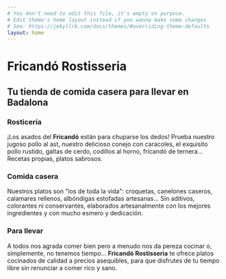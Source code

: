 ```yaml
---
# You don't need to edit this file, it's empty on purpose.
# Edit theme's home layout instead if you wanna make some changes
# See: https://jekyllrb.com/docs/themes/#overriding-theme-defaults
layout: home
---
```


# Fricandó Rostisseria

## Tu tienda de comida casera para llevar en Badalona

### Rosticería

¡Los asados del **Fricandó** están para chuparse los dedos! Prueba nuestro
jugoso pollo al ast, nuestro delicioso conejo con caracoles, el exquisito pollo
rustido, galtas de cerdo, codillos al horno, fricandó de ternera… Recetas
propias, platos sabrosos.

### Comida casera

Nuestros platos son "los de toda la vida": croquetas, canelones caseros,
calamares rellenos, albóndigas estofadas artesanas… Sin aditivos,
colorantes ni conservantes, elaborados artesanalmente con los mejores
ingredientes y con mucho esmero y dedicación.

### Para llevar

A todos nos agrada comer bien pero a menudo nos da pereza cocinar o,
simplemente, no tenemos tiempo… **Fricandó Rostisseria** te
ofrece platos cocinados de calidad a precios asequibles, para que disfrutes de
tu tiempo libre sin renunciar a comer rico y sano.
